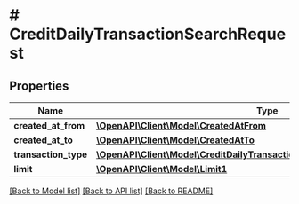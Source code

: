 # # CreditDailyTransactionSearchRequest

## Properties

Name | Type | Description | Notes
------------ | ------------- | ------------- | -------------
**created_at_from** | [**\OpenAPI\Client\Model\CreatedAtFrom**](CreatedAtFrom.md) |  | [optional]
**created_at_to** | [**\OpenAPI\Client\Model\CreatedAtTo**](CreatedAtTo.md) |  | [optional]
**transaction_type** | [**\OpenAPI\Client\Model\CreditDailyTransactionSearchRequestTransactionType**](CreditDailyTransactionSearchRequestTransactionType.md) |  | [optional]
**limit** | [**\OpenAPI\Client\Model\Limit1**](Limit1.md) |  | [optional]

[[Back to Model list]](../../README.md#models) [[Back to API list]](../../README.md#endpoints) [[Back to README]](../../README.md)
